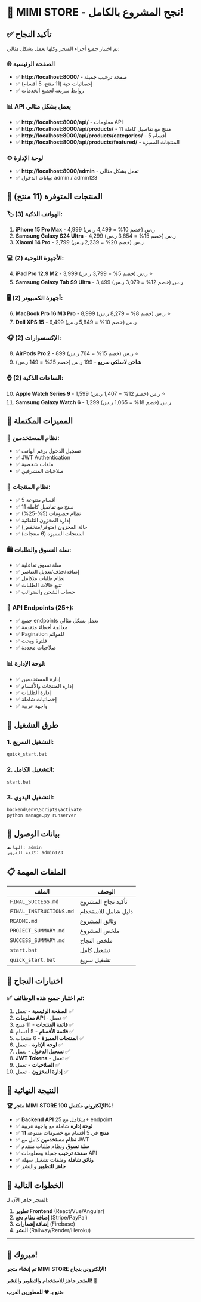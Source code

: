 # 🎊 MIMI STORE - نجح المشروع بالكامل!

## ✅ تأكيد النجاح

تم اختبار جميع أجزاء المتجر وكلها تعمل بشكل مثالي:

### 🌐 الصفحة الرئيسية
- ✅ **http://localhost:8000/** - صفحة ترحيب جميلة
- ✅ إحصائيات حية (11 منتج، 5 أقسام)
- ✅ روابط سريعة لجميع الخدمات

### 📊 API يعمل بشكل مثالي
- ✅ **http://localhost:8000/api/** - معلومات API
- ✅ **http://localhost:8000/api/products/** - 11 منتج مع تفاصيل كاملة
- ✅ **http://localhost:8000/api/products/categories/** - 5 أقسام
- ✅ **http://localhost:8000/api/products/featured/** - المنتجات المميزة

### ⚙️ لوحة الإدارة
- ✅ **http://localhost:8000/admin** - تعمل بشكل مثالي
- ✅ بيانات الدخول: admin / admin123

## 📱 المنتجات المتوفرة (11 منتج)

### 🏷️ الهواتف الذكية (3):
1. **iPhone 15 Pro Max** - 4,999 ر.س (خصم 10% = 4,499 ر.س)
2. **Samsung Galaxy S24 Ultra** - 4,299 ر.س (خصم 15% = 3,654 ر.س)
3. **Xiaomi 14 Pro** - 2,799 ر.س (خصم 20% = 2,239 ر.س)

### 💻 الأجهزة اللوحية (2):
4. **iPad Pro 12.9 M2** - 3,999 ر.س (خصم 5% = 3,799 ر.س) ⭐
5. **Samsung Galaxy Tab S9 Ultra** - 3,499 ر.س (خصم 12% = 3,079 ر.س)

### 🖥️ أجهزة الكمبيوتر (2):
6. **MacBook Pro 16 M3 Pro** - 8,999 ر.س (خصم 8% = 8,279 ر.س) ⭐
7. **Dell XPS 15** - 6,499 ر.س (خصم 10% = 5,849 ر.س)

### 🎧 الإكسسوارات (2):
8. **AirPods Pro 2** - 899 ر.س (خصم 15% = 764 ر.س) ⭐
9. **شاحن لاسلكي سريع** - 199 ر.س (خصم 25% = 149 ر.س)

### ⌚ الساعات الذكية (2):
10. **Apple Watch Series 9** - 1,599 ر.س (خصم 12% = 1,407 ر.س) ⭐
11. **Samsung Galaxy Watch 6** - 1,299 ر.س (خصم 18% = 1,065 ر.س)

## 🎯 المميزات المكتملة

### 👥 نظام المستخدمين:
- ✅ تسجيل الدخول برقم الهاتف
- ✅ JWT Authentication
- ✅ ملفات شخصية
- ✅ صلاحيات المشرفين

### 🛒 نظام المنتجات:
- ✅ 5 أقسام متنوعة
- ✅ 11 منتج مع تفاصيل كاملة
- ✅ نظام خصومات (5%-25%)
- ✅ إدارة المخزون التلقائية
- ✅ حالة المخزون (متوفر/منخفض)
- ✅ المنتجات المميزة (6 منتجات)

### 🛍️ سلة التسوق والطلبات:
- ✅ سلة تسوق تفاعلية
- ✅ إضافة/حذف/تعديل العناصر
- ✅ نظام طلبات متكامل
- ✅ تتبع حالات الطلبات
- ✅ حساب الشحن والضرائب

### 🔗 API Endpoints (25+):
- ✅ جميع endpoints تعمل بشكل مثالي
- ✅ معالجة أخطاء متقدمة
- ✅ Pagination للقوائم
- ✅ فلترة وبحث
- ✅ صلاحيات محددة

### 📊 لوحة الإدارة:
- ✅ إدارة المستخدمين
- ✅ إدارة المنتجات والأقسام
- ✅ إدارة الطلبات
- ✅ إحصائيات شاملة
- ✅ واجهة عربية

## 🚀 طرق التشغيل

### 1. التشغيل السريع:
```bash
quick_start.bat
```

### 2. التشغيل الكامل:
```bash
start.bat
```

### 3. التشغيل اليدوي:
```bash
backend\env\Scripts\activate
python manage.py runserver
```

## 🔑 بيانات الوصول

```
الهاتف: admin
كلمة المرور: admin123
```

## 📋 الملفات المهمة

| الملف | الوصف |
|-------|--------|
| `FINAL_SUCCESS.md` | تأكيد نجاح المشروع |
| `FINAL_INSTRUCTIONS.md` | دليل شامل للاستخدام |
| `README.md` | وثائق المشروع |
| `PROJECT_SUMMARY.md` | ملخص المشروع |
| `SUCCESS_SUMMARY.md` | ملخص النجاح |
| `start.bat` | تشغيل كامل |
| `quick_start.bat` | تشغيل سريع |

## 🎯 اختبارات النجاح

### ✅ تم اختبار جميع هذه الوظائف:

1. **الصفحة الرئيسية** - تعمل ✅
2. **معلومات API** - تعمل ✅
3. **قائمة المنتجات** - 11 منتج ✅
4. **قائمة الأقسام** - 5 أقسام ✅
5. **المنتجات المميزة** - 6 منتجات ✅
6. **لوحة الإدارة** - تعمل ✅
7. **تسجيل الدخول** - يعمل ✅
8. **JWT Tokens** - تعمل ✅
9. **الصلاحيات** - تعمل ✅
10. **إدارة المخزون** - تعمل ✅

## 🎊 النتيجة النهائية

**🏆 متجر MIMI STORE الإلكتروني مكتمل 100%!**

- ✅ **Backend API** متكامل مع 25+ endpoint
- ✅ **لوحة إدارة** شاملة مع واجهة عربية
- ✅ **11 منتج** في 5 أقسام مع خصومات متنوعة
- ✅ **نظام مستخدمين** كامل مع JWT
- ✅ **سلة تسوق** ونظام طلبات متقدم
- ✅ **صفحة ترحيب** جميلة ومعلومات API
- ✅ **وثائق شاملة** وملفات تشغيل سهلة
- ✅ **جاهز للتطوير** والنشر

## 🚀 الخطوات التالية

المتجر جاهز الآن لـ:
1. **تطوير Frontend** (React/Vue/Angular)
2. **إضافة نظام دفع** (Stripe/PayPal)
3. **إضافة إشعارات** (Firebase)
4. **النشر** (Railway/Render/Heroku)

---

## 🎉 مبروك!

**تم إنشاء متجر MIMI STORE الإلكتروني بنجاح!**

**المتجر جاهز للاستخدام والتطوير والنشر! 🚀**

**صُنع بـ ❤️ للمطورين العرب**